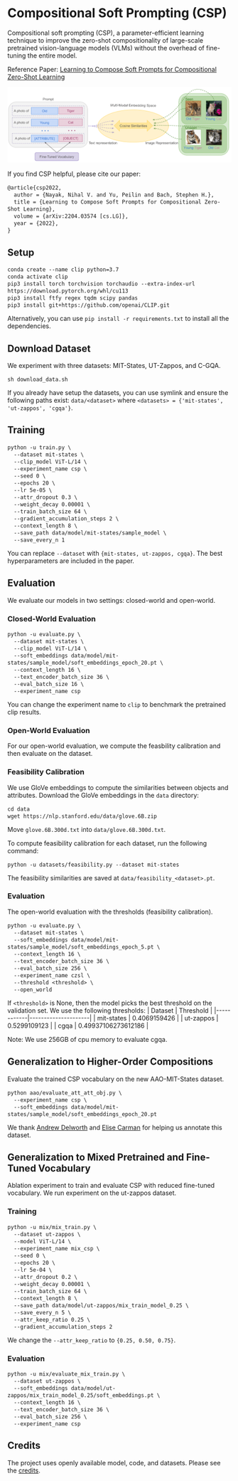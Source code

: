 # Compositional Soft Prompting (CSP)
Compositional soft prompting (CSP), a parameter-efficient learning technique to improve the zero-shot compositionality of large-scale pretrained vision-language models (VLMs) without the overhead of fine-tuning the entire model.

Reference Paper: [Learning to Compose Soft Prompts for Compositional Zero-Shot Learning](https://arxiv.org/abs/2204.03574)

![alt text](assets/csp-figure.png)

If you find CSP helpful, please cite our paper:
```
@article{csp2022,
  author = {Nayak, Nihal V. and Yu, Peilin and Bach, Stephen H.},
  title = {Learning to Compose Soft Prompts for Compositional Zero-Shot Learning},
  volume = {arXiv:2204.03574 [cs.LG]},
  year = {2022},
}
```

## Setup
```
conda create --name clip python=3.7
conda activate clip
pip3 install torch torchvision torchaudio --extra-index-url https://download.pytorch.org/whl/cu113
pip3 install ftfy regex tqdm scipy pandas
pip3 install git+https://github.com/openai/CLIP.git
```
Alternatively, you can use `pip install -r requirements.txt` to install all the dependencies.

## Download Dataset
We experiment with three datasets: MIT-States, UT-Zappos, and C-GQA.
```
sh download_data.sh
```

If you already have setup the datasets, you can use symlink and ensure the following paths exist:
`data/<dataset>` where `<datasets> = {'mit-states', 'ut-zappos', 'cgqa'}`.


## Training
```
python -u train.py \
  --dataset mit-states \
  --clip_model ViT-L/14 \
  --experiment_name csp \
  --seed 0 \
  --epochs 20 \
  --lr 5e-05 \
  --attr_dropout 0.3 \
  --weight_decay 0.00001 \
  --train_batch_size 64 \
  --gradient_accumulation_steps 2 \
  --context_length 8 \
  --save_path data/model/mit-states/sample_model \
  --save_every_n 1
```

You can replace `--dataset` with `{mit-states, ut-zappos, cgqa}`.
The best hyperparameters are included in the paper.

## Evaluation
We evaluate our models in two settings: closed-world and open-world.
### Closed-World Evaluation
```
python -u evaluate.py \
  --dataset mit-states \
  --clip_model ViT-L/14 \
  --soft_embeddings data/model/mit-states/sample_model/soft_embeddings_epoch_20.pt \
  --context_length 16 \
  --text_encoder_batch_size 36 \
  --eval_batch_size 16 \
  --experiment_name csp
```
You can change the experiment name to `clip` to benchmark the pretrained clip results. 

### Open-World Evaluation
For our open-world evaluation, we compute the feasbility calibration and then evaluate on the dataset.

### Feasibility Calibration
We use GloVe embeddings to compute the similarities between objects and attributes.
Download the GloVe embeddings in the `data` directory:

```
cd data
wget https://nlp.stanford.edu/data/glove.6B.zip
```
Move `glove.6B.300d.txt` into `data/glove.6B.300d.txt`.

To compute feasibility calibration for each dataset, run the following command:
```
python -u datasets/feasibility.py --dataset mit-states
```
The feasibility similarities are saved at `data/feasibility_<dataset>.pt`.
### Evaluation

The open-world evaluation with the thresholds (feasibility calibration).
```
python -u evaluate.py \
  --dataset mit-states \
  --soft_embeddings data/model/mit-states/sample_model/soft_embeddings_epoch_5.pt \
  --context_length 16 \
  --text_encoder_batch_size 36 \
  --eval_batch_size 256 \
  --experiment_name czsl \
  --threshold <threshold> \
  --open_world
```
If `<threshold>` is None, then the model picks the best threshold on the validation set.
We use the following thresholds:
| Dataset    | Threshold           |
|------------|---------------------|
| mit-states | 0.4069159426        |
| ut-zappos  | 0.5299109123        |
| cgqa       | 0.49937106273612186 |

Note: We use 256GB of cpu memory to evaluate cgqa.

## Generalization to Higher-Order Compositions
Evaluate the trained CSP vocabulary on the new AAO-MIT-States dataset.
```
python aao/evaluate_att_att_obj.py \
  --experiment_name csp \
  --soft_embeddings data/model/mit-states/sample_model/soft_embeddings_epoch_20.pt
```
We thank [Andrew Delworth](https://www.linkedin.com/in/andy-delworth-2a73b31a9) and [Elise Carman](https://www.linkedin.com/in/elise-carman-9914b6154/) for helping us annotate this dataset.

## Generalization to Mixed Pretrained and Fine-Tuned Vocabulary
Ablation experiment to train and evaluate CSP with reduced fine-tuned vocabulary.
We run experiment on the ut-zappos dataset.
### Training
```
python -u mix/mix_train.py \
  --dataset ut-zappos \
  --model ViT-L/14 \
  --experiment_name mix_csp \
  --seed 0 \
  --epochs 20 \
  --lr 5e-04 \
  --attr_dropout 0.2 \
  --weight_decay 0.00001 \
  --train_batch_size 64 \
  --context_length 8 \
  --save_path data/model/ut-zappos/mix_train_model_0.25 \
  --save_every_n 5 \
  --attr_keep_ratio 0.25 \
  --gradient_accumulation_steps 2
```
We change the `--attr_keep_ratio` to `{0.25, 0.50, 0.75}`.
### Evaluation
```
python -u mix/evaluate_mix_train.py \
  --dataset ut-zappos \
  --soft_embeddings data/model/ut-zappos/mix_train_model_0.25/soft_embeddings.pt \
  --context_length 16 \
  --text_encoder_batch_size 36 \
  --eval_batch_size 256 \
  --experiment_name csp
```

## Credits
The project uses openly available model, code, and datasets.
Please see the [credits](credits.md).
